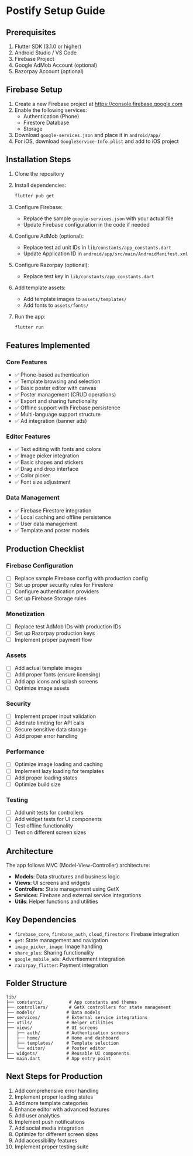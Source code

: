 # Postify Setup Guide

## Prerequisites

1. Flutter SDK (3.1.0 or higher)
2. Android Studio / VS Code
3. Firebase Project
4. Google AdMob Account (optional)
5. Razorpay Account (optional)

## Firebase Setup

1. Create a new Firebase project at https://console.firebase.google.com
2. Enable the following services:
   - Authentication (Phone)
   - Firestore Database
   - Storage
3. Download `google-services.json` and place it in `android/app/`
4. For iOS, download `GoogleService-Info.plist` and add to iOS project

## Installation Steps

1. Clone the repository
2. Install dependencies:
   ```bash
   flutter pub get
   ```

3. Configure Firebase:
   - Replace the sample `google-services.json` with your actual file
   - Update Firebase configuration in the code if needed

4. Configure AdMob (optional):
   - Replace test ad unit IDs in `lib/constants/app_constants.dart`
   - Update Application ID in `android/app/src/main/AndroidManifest.xml`

5. Configure Razorpay (optional):
   - Replace test key in `lib/constants/app_constants.dart`

6. Add template assets:
   - Add template images to `assets/templates/`
   - Add fonts to `assets/fonts/`

7. Run the app:
   ```bash
   flutter run
   ```

## Features Implemented

### Core Features
- ✅ Phone-based authentication
- ✅ Template browsing and selection
- ✅ Basic poster editor with canvas
- ✅ Poster management (CRUD operations)
- ✅ Export and sharing functionality
- ✅ Offline support with Firebase persistence
- ✅ Multi-language support structure
- ✅ Ad integration (banner ads)

### Editor Features
- ✅ Text editing with fonts and colors
- ✅ Image picker integration
- ✅ Basic shapes and stickers
- ✅ Drag and drop interface
- ✅ Color picker
- ✅ Font size adjustment

### Data Management
- ✅ Firebase Firestore integration
- ✅ Local caching and offline persistence
- ✅ User data management
- ✅ Template and poster models

## Production Checklist

### Firebase Configuration
- [ ] Replace sample Firebase config with production config
- [ ] Set up proper security rules for Firestore
- [ ] Configure authentication providers
- [ ] Set up Firebase Storage rules

### Monetization
- [ ] Replace test AdMob IDs with production IDs
- [ ] Set up Razorpay production keys
- [ ] Implement proper payment flow

### Assets
- [ ] Add actual template images
- [ ] Add proper fonts (ensure licensing)
- [ ] Add app icons and splash screens
- [ ] Optimize image assets

### Security
- [ ] Implement proper input validation
- [ ] Add rate limiting for API calls
- [ ] Secure sensitive data storage
- [ ] Add proper error handling

### Performance
- [ ] Optimize image loading and caching
- [ ] Implement lazy loading for templates
- [ ] Add proper loading states
- [ ] Optimize build size

### Testing
- [ ] Add unit tests for controllers
- [ ] Add widget tests for UI components
- [ ] Test offline functionality
- [ ] Test on different screen sizes

## Architecture

The app follows MVC (Model-View-Controller) architecture:

- **Models**: Data structures and business logic
- **Views**: UI screens and widgets
- **Controllers**: State management using GetX
- **Services**: Firebase and external service integrations
- **Utils**: Helper functions and utilities

## Key Dependencies

- `firebase_core`, `firebase_auth`, `cloud_firestore`: Firebase integration
- `get`: State management and navigation
- `image_picker`, `image`: Image handling
- `share_plus`: Sharing functionality
- `google_mobile_ads`: Advertisement integration
- `razorpay_flutter`: Payment integration

## Folder Structure

```
lib/
├── constants/          # App constants and themes
├── controllers/        # GetX controllers for state management
├── models/            # Data models
├── services/          # External service integrations
├── utils/             # Helper utilities
├── views/             # UI screens
│   ├── auth/          # Authentication screens
│   ├── home/          # Home and dashboard
│   ├── templates/     # Template selection
│   └── editor/        # Poster editor
├── widgets/           # Reusable UI components
└── main.dart          # App entry point
```

## Next Steps for Production

1. Add comprehensive error handling
2. Implement proper loading states
3. Add more template categories
4. Enhance editor with advanced features
5. Add user analytics
6. Implement push notifications
7. Add social media integration
8. Optimize for different screen sizes
9. Add accessibility features
10. Implement proper testing suite